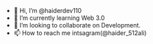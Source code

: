 - 👋 Hi, I’m @haiderdev110
- 🌱 I’m currently learning Web 3.0
- 💞️ I’m looking to collaborate on Development.
- 📫 How to reach me intsagram(@haider_512ali)


<!---
haiderdev110/haiderdev110 is a ✨ special ✨ repository because its `README.md` (this file) appears on your GitHub profile.
You can click the Preview link to take a look at your changes.
--->
